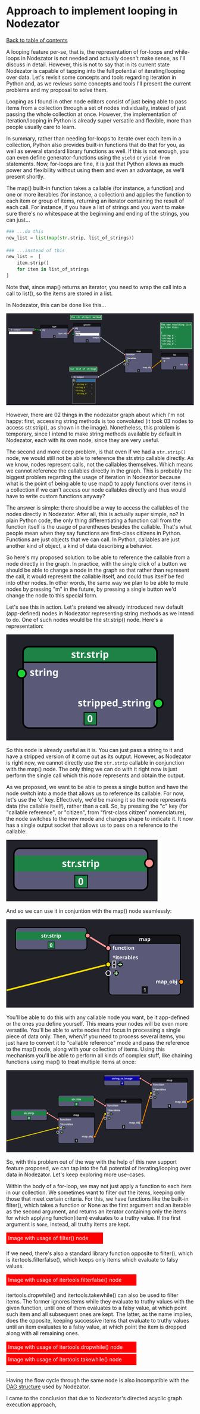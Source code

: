 # Approach to implement looping in Nodezator

[Back to table of contents](README.md)

A looping feature per-se, that is, the representation of for-loops and while-loops in Nodezator is not needed and actually doesn't make sense, as I'll discuss in detail. However, this is not to say that in its current state Nodezator is capable of tapping into the full potential of iterating/looping over data. Let's revisit some concepts and tools regarding iteration in Python and, as we reviews some concepts and tools I'll present the current problems and my proposal to solve them.

Looping as I found in other node editors consist of just being able to pass items from a collection through a set of nodes individually, instead of just passing the whole collection at once. However, the implementation of iteration/looping in Python is already super versatile and flexible, more than people usually care to learn.

In summary, rather than needing for-loops to iterate over each item in a collection, Python also provides built-in functions that do that for you, as well as several standard library functions as well. If this is not enough, you can even define generator-functions using the `yield` or `yield from` statements. Now, for-loops are fine, it is just that Python allows as much power and flexibility without using them and even an advantage, as we'll present shortly.

The map() built-in function takes a callable (for instance, a function) and one or more iterables (for instance, a collection) and applies the function to each item or group of items, returning an iterator containing the result of each call. For instance, if you have a list of strings and you want to make sure there's no whitespace at the beginning and ending of the strings, you can just...

```python
### ...do this
new_list = list(map(str.strip, list_of_strings))

### ...instead of this
new_list =  [
    item.strip()
    for item in list_of_strings
]
```

Note that, since map() returns an iterator, you need to wrap the call into a call to list(), so the items are stored in a list.

In Nodezator, this can be done like this...

![nodezator graph as SVG from exporting ndz file](images/img08_map_example.svg)

However, there are 02 things in the nodezator graph about which I'm not happy: first, accessing string methods is too convoluted (it took 03 nodes to access str.strip(), as shown in the image). Nonetheless, this problem is temporary, since I intend to make string methods available by default in Nodezator, each with its own node, since they are very useful.

The second and more deep problem, is that even if we had a `str.strip()` node, we would still not be able to reference the str.strip callable directly. As we know, nodes represent calls, not the callables themselves. Which means we cannot reference the callables directly in the graph. This is probably the biggest problem regarding the usage of iteration in Nodezator because what is the point of being able to use map() to apply functions over items in a collection if we can't access our node callables directly and thus would have to write custom functions anyway?

The answer is simple: there should be a way to access the callables of the nodes directly in Nodezator. After all, this is actually super simple, no? In plain Python code, the only thing differentiating a function call from the function itself is the usage of parentheses besides the callable. That's what people mean when they say functions are first-class citizens in Python. Functions are just objects that we can call. In Python, callables are just another kind of object, a kind of data describing a behavior.

So here's my proposed solution: to be able to reference the callable from a node directly in the graph. In practice, with the single click of a button we should be able to change a node in the graph so that rather than represent the call, it would represent the callable itself, and could thus itself be fed into other nodes. In other words, the same way we plan to be able to mute nodes by pressing "m" in the future, by pressing a single button we'd change the node to this special form.

Let's see this in action. Let's pretend we already introduced new default (app-defined) nodes in Nodezator representing string methods as we intend to do. One of such nodes would be the str.strip() node. Here's a representation:

![str.strip() node represented as an SVG image](images/str_strip_node.svg)

So this node is already useful as it is. You can just pass a string to it and have a stripped version of it come out as its output. However, as Nodezator is right now, we cannot directly use the `str.strip` callable in conjunction with the map() node. The only thing we can do with it right now is just perform the single call which this node represents and obtain the output.

As we proposed, we want to be able to press a single button and have the node switch into a mode that allows us to reference its callable. For now, let's use the 'c' key. Effectively, we'd be making it so the node represents data (the callable itself), rather than a call. So, by pressing the "c" key (for "callable reference", or "citizen", from "first-class citizen" nomenclature), the node switches to the new mode and changes shape to indicate it. It now has a single output socket that allows us to pass on a reference to the callable:

![str.strip() node in citizen mode represented as an SVG image](images/str_strip_citizen_mode.svg)

And so we can use it in conjuntion with the map() node seamlessly:

![str.strip() node in citizen mode used with map node, all represented as an SVG image](images/str_strip_citizen_mode_in_action.svg)

You'll be able to do this with any callable node you want, be it app-defined or the ones you define yourself. This means your nodes will be even more versatile. You'll be able to write nodes that focus in processing a single piece of data only. Then, when/if you need to process several items, you just have to convert it to "callable reference" mode and pass the reference to the map() node, along with your collection of items. Using this mechanism you'll be able to perform all kinds of complex stuff, like chaining functions using map() to treat multiple items at once:

![multiple citizen mode nodes chained with map nodes, all represented as an SVG image](images/citizen_mode_nodes_in_action.svg)

So, with this problem out of the way with the help of this new support feature proposed, we can tap into the full potential of iterating/looping over data in Nodezator. Let's keep exploring more use-cases.

Within the body of a for-loop, we may not just apply a function to each item in our collection. We sometimes want to filter out the items, keeping only those that meet certain criteria. For this, we have functions like the built-in filter(), which takes a function or None as the first argument and an iterable as the second argument, and returns an iterator containing only the items for which applying function(item) evaluates to a truthy value. If the first argument is `None`, instead, all truthy items are kept.

<svg width="260" height="30" style="background-color:red;">
    <text x="5" y="20" fill="white">Image with usage of filter() node</text>
</svg>

If we need, there's also a standard library function opposite to filter(), which is itertools.filterfalse(), which keeps only items which evaluate to falsy values.

<svg width="350" height="30" style="background-color:red;">
    <text x="5" y="20" fill="white">Image with usage of itertools.filterfalse() node</text>
</svg>

itertools.dropwhile() and itertools.takewhile() can also be used to filter items. The former ignores items while they evaluate to truthy values with the given function, until one of them evaluates to a falsy value, at which point such item and all subsequent ones are kept. The latter, as the name implies, does the opposite, keeping successive items that evaluate to truthy values until an item evaluates to a falsy value, at which point the item is dropped along with all remaining ones.

<svg width="350" height="30" style="background-color:red;">
    <text x="5" y="20" fill="white">Image with usage of itertools.dropwhile() node</text>
</svg>

<svg width="350" height="30" style="background-color:red;">
    <text x="5" y="20" fill="white">Image with usage of itertools.takewhile() node</text>
</svg>


---

Having the flow cycle through the same node is also incompatible with the [DAG structure](https://en.wikipedia.org/wiki/Directed_acyclic_graph) used by Nodezator.

I came to the conclusion that due to Nodezator's directed acyclic graph execution approach,

